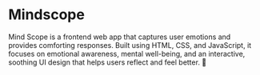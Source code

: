  # Mindscope
Mind Scope is a frontend web app that captures user emotions and provides comforting responses. Built using HTML, CSS, and JavaScript, it focuses on emotional awareness, mental well-being, and an interactive, soothing UI design that helps users reflect and feel better. 💫
